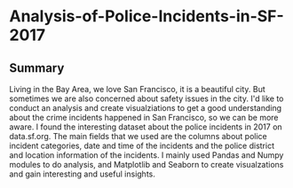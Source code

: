 # Analysis-of-Police-Incidents-in-SF-2017

## Summary
Living in the Bay Area, we love San Francisco, it is a beautiful city. But sometimes we are also concerned about safety issues in the city. I'd like to conduct an analysis and create visualziations to get a good understanding about the crime incidents happened in San Francisco, so we can be more aware. I found the interesting dataset about the police incidents in 2017 on data.sf.org. The main fields that we used are the columns about police incident categories, date and time of the incidents and the police district and location information of the incidents. I mainly used Pandas and Numpy modules to do analysis, and Matplotlib and Seaborn to create visualzations and gain interesting and useful insights.
